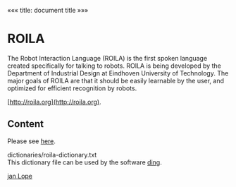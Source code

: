 «««
title: document title
»»»


<!--
  Title: ROILA
  Description: The Robot Interaction Language (ROILA) is the first spoken language created specifically for talking to robots. 
  Author: ich
  -->



# ROILA
The Robot Interaction Language (ROILA) is the first spoken language created specifically for talking to robots. 
ROILA is being developed by the Department of Industrial Design at Eindhoven University of Technology. The major goals of ROILA are that it should be easily learnable by the user, and optimized for efficient recognition by robots. 

   [http://roila.org](http://roila.org).


## Content

Please see [here](https://github.com/jan-Lope/ROILA/tree/master/dictionaries).


   dictionaries/roila-dictionary.txt  
   This dictionary file can be used by the software [ding](http://www-user.tu-chemnitz.de/~fri/ding/).


[jan Lope](https://jan-lope.github.io)
